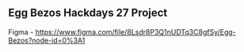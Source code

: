 ## Egg Bezos Hackdays 27 Project

Figma - https://www.figma.com/file/8Lsdr8P3Q1nUDTq3C8gfSy/Egg-Bezos?node-id=0%3A1
